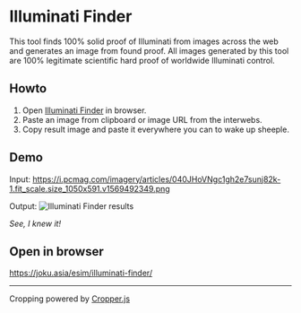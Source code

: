 # Illuminati Finder

This tool finds 100% solid proof of Illuminati from images across the web and generates an image from found proof. All images generated by this tool are 100% legitimate scientific hard proof of worldwide Illuminati control.

## Howto

1. Open [Illuminati Finder](https://joku.asia/esim/illuminati-finder/) in browser.
1. Paste an image from clipboard or image URL from the interwebs.
2. Copy result image and paste it everywhere you can to wake up sheeple.

## Demo

Input: 
https://i.pcmag.com/imagery/articles/040JHoVNgc1gh2e7sunj82k-1.fit_scale.size_1050x591.v1569492349.png

Output:
![Illuminati Finder results](https://storage.googleapis.com/olaviinha/github/linus-illu.jpg)

_See, I knew it!_

## Open in browser

https://joku.asia/esim/illuminati-finder/

---

Cropping powered by [Cropper.js](https://github.com/fengyuanchen/cropperjs)
